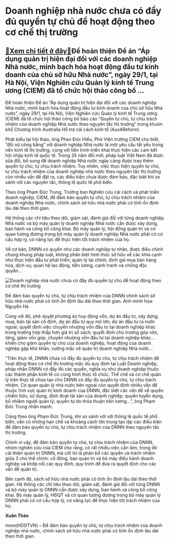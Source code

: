 Doanh nghiệp nhà nước chưa có đầy đủ quyền tự chủ để hoạt động theo cơ chế thị trường
=====================================================================================

[:gift:Xem chi tiết ở đây:gift:](https://hddtvn.com/doanh-nghiep-nha-nuoc-chua-co-day-du-quyen-tu-chu-de-hoat-dong-theo-co-che-thi-truong/)Để hoàn thiện Đề án “Áp dụng quản trị hiện đại đối với các doanh nghiệp Nhà nước, minh bạch hóa hoạt động đầu tư kinh doanh của chủ sở hữu Nhà nước”, ngày 29/1, tại Hà Nội, Viện Nghiên cứu Quản lý kinh tế Trung ương (CIEM) đã tổ chức hội thảo công bố …
------------------------------------------------------------------------------------------------------------------------------------------------------------------------------------------------------------------------------------------------------------


Để hoàn thiện Đề án “Áp dụng quản trị hiện đại đối với các doanh nghiệp Nhà nước, minh bạch hóa hoạt động đầu tư kinh doanh của chủ sở hữu Nhà nước”, ngày 29/1, tại Hà Nội, Viện Nghiên cứu Quản lý kinh tế Trung ương (CIEM) đã tổ chức hội thảo công bố báo cáo “Quyền tự chủ, tự chịu trách nhiệm của doanh nghiệp Nhà nước theo nguyên tắc thị trường” trong khuôn khổ Chương trình Australia Hỗ trợ cải cách kinh tế (Aus4Reform).


Phát biểu tại hội thảo, ông Phan Đức Hiếu, Phó Viện trưởng CIEM cho biết, “đối xử công bằng” với doanh nghiệp Nhà nước là một yêu cầu tất yếu trong nền kinh tế thị trường, cùng với tiến trình triển khai thực hiện các cam kết hội nhập kinh tế quốc tế. Trong 35 năm đổi mới, pháp luật Việt Nam đã được sửa đổi, bổ sung để doanh nghiệp Nhà nước ngày càng được trao thêm quyền tự chủ, tự chịu trách nhiệm. Tuy nhiên, việc thực hiện quyền tự chủ, tự chịu trách nhiệm của doanh nghiệp nhà nước theo nguyên tắc thị trường còn nhiều vấn đề đặt ra, các điều kiện chưa được đảm bảo, đặc biệt khi so sánh với các nguyên tắc, thông lệ quốc tế phổ biến.


Theo ông Phạm Đức Trung, Trưởng ban Nghiên cứu cải cách và phát triển doanh nghiệp, CIEM, để đảm bảo quyền tự chủ, tự chịu trách nhiệm của doanh nghiệp Nhà nước, chính sách sở hữu nhà nước phải có tính ổn định lâu dài theo thời gian.


Hệ thống các chỉ tiêu theo dõi, giám sát, đánh giá đối với từng doanh nghiệp Nhà nước và bộ máy quản lý doanh nghiệp Nhà nước cần được xây dựng, ban hành và công bố công khai. Bộ máy quản lý, hội đồng quản trị và cơ quan tương đương trong bộ máy quản lý doanh nghiệp Nhà nước phải có cơ cấu hợp lý, có năng lực để thực hiện tốt trách nhiệm của họ.


Về cơ bản, DNNN có quyền như các doanh nghiệp tư nhân, được điều chỉnh chung khung pháp luật, không phân biệt hình thức sở hữu về các khía cạnh như thực hiện đầu tư phát triển; quản lý tài chính; định giá mua bán hàng hóa, dịch vụ; quan hệ lao động, tiền lương; cạnh tranh và chống độc quyền…









![Doanh nghiệp nhà nước chưa có đầy đủ quyền tự chủ để hoạt động theo cơ chế thị trường](https://hddtvn.com/wp-content/uploads/2021/01/79406478.jpg "Doanh nghiệp nhà nước chưa có đầy đủ quyền tự chủ để hoạt động theo cơ chế thị trường")


Để đảm bảo quyền tự chủ, tự chịu trách nhiệm của DNNN chính sách sở hữu nhà nước phải có tính ổn định lâu dài theo thời gian. Ảnh minh họa: Nguyễn Hà







Cùng với đó, phê duyệt phương án huy động vốn, dự án đầu tư, xây dựng, mua, bán tài sản cố định, dự án đầu tư quy mô lớn; dự án đầu tư ra nước ngoài; quyết định việc chuyển nhượng vốn đầu tư tại doanh nghiệp khác trong trường hợp thấp hơn giá trị sổ sách; quyết định chủ trương góp vốn, tăng, giảm vốn góp, chuyển nhượng vốn đầu tư tại doanh nghiệp khác… khiến cho giảm quyền tự chủ của doanh nghiệp, hoạt động của doanh nghiệp gặp khó khăn, vướng mắc về quản trị doanh nghiệp Nhà nước…


“Trên thực tế, DNNN chưa có đầy đủ quyền tự chủ, tự chịu trách nhiệm để hoạt động theo cơ chế thị trường mặc dù quy định tại Luật Doanh nghiệp, pháp nhân DNNN có đầy đủ các quyền, nghĩa vụ như doanh nghiệp thuộc các thành phần kinh tế có cùng hình thức tổ chức. Thể chế và cơ chế quản lý trên thực tế chưa tạo cho DNNN có đầy đủ quyền tự chủ, tự chịu trách nhiệm. Cơ quan quản lý nhà nước bên ngoài còn quyết định nhiều vấn đề thuộc lĩnh vực quản trị kinh doanh của DNNN, đặc biệt các vấn đề về quyền chiếm hữu, sử dụng, định đoạt tài sản của doanh nghiệp; quyền tuyển dụng, bổ nhiệm người quản lý; quyền tự do thỏa thuận tiền lương…”, ông Phạm Đức Trung nhấn mạnh.


Cũng theo ông Phạm Đức Trung, khi so sánh với với thông lệ quốc tế phổ biến, vẫn có những hạn chế và khoảng cách lớn trong tạo lập các điều kiện để đảm bảo quyền tự chủ, tự chịu trách nhiệm của DNNN theo nguyên tắc thị trường.


Chính vì vậy, để đảm bảo quyền tự chủ, tự chịu trách nhiệm của DNNN, nhóm nghiên cứu của CIEM cho rằng, có rất nhiều việc cần làm, trong đó cải thiện quản trị DNNN, mà cốt lõi là phân bổ các quyền và trách nhiệm giữa 3 chủ thể chính: cổ đông, ban quản trị và bộ máy điều hành doanh nghiệp và khớp nối các quy định, quy trình để đưa ra quyết định cho các vấn đề quản trị.


Bên cạnh đó, sách sở hữu nhà nước phải có tính ổn định lâu dài theo thời gian. Hệ thống các chỉ tiêu theo dõi, giám sát, đánh giá đối với từng DNNN và bộ máy quản lý DNNN cần được xây dựng, ban hành và công bố công khai. Bộ máy quản lý, HĐQT và cơ quan tương đương trong bộ máy quản lý DNNN phải có cơ cấu hợp lý, có năng lực để thực hiện tốt trách nhiệm của họ.




**Xuân Thảo**



more(HDDTVN) – Để đảm bảo quyền tự chủ, tự chịu trách nhiệm của doanh nghiệp nhà nước, chính sách sở hữu nhà nước phải có tính ổn định lâu dài theo thời gian.

